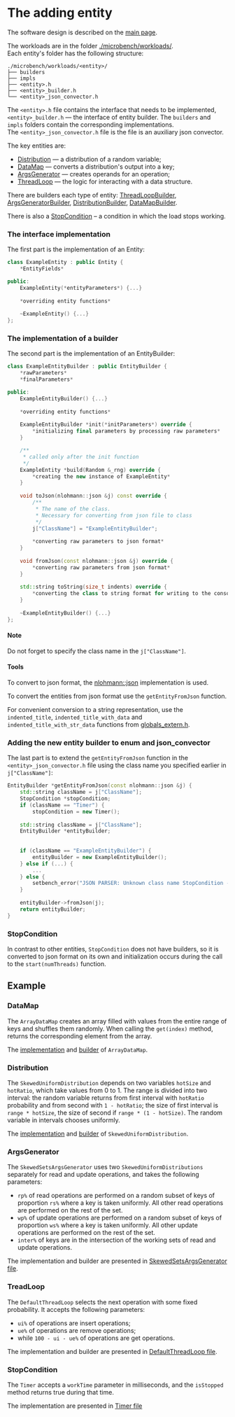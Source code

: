 # The adding entity

The software design is described on the [main page](./../README.md#software-design).  

The workloads are in the folder [./microbench/workloads/](microbench/workloads/).  
Each entity's folder has the following structure:
```shell
./microbench/workloads/<entity>/
├── builders
├── impls
├── <entity>.h
├── <entity>_builder.h
└── <entity>_json_convector.h
```

The `<entity>.h` file contains the interface that needs to be implemented, 
`<entity>_builder.h` — the interface of entity builder.
The `builders` and `impls` folders contain the corresponding implementations.  
The `<entity>_json_convector.h` file is the file is an auxiliary json convector. 

The key entities are:
+ [Distribution](microbench/workloads/distributions/distribution.h) — a distribution of a random variable;
+ [DataMap](microbench/workloads/data_maps/data_map.h) — converts a distribution's output into a key;
+ [ArgsGenerator](microbench/workloads/args_generators/args_generator.h) — creates operands for an operation;
+ [ThreadLoop](microbench/workloads/thread_loops/thread_loop.h) — the logic for interacting with a data structure.

There are builders each type of entity:
[ThreadLoopBuilder](microbench/workloads/thread_loops/thread_loop_builder.h),
[ArgsGeneratorBuilder](microbench/workloads/args_generators/args_generator_builder.h),
[DistributionBuilder](microbench/workloads/distributions/distribution_builder.h),
[DataMapBuilder](microbench/workloads/data_maps/data_map_builder.h).

There is also a [StopCondition](microbench/workloads/stop_condition/stop_condition.h)
– a condition in which the load stops working.

### The interface implementation
The first part is the implementation of an Entity:
```c++
class ExampleEntity : public Entity {
    *EntityFields*

public:
    ExampleEntity(*entityParameters*) {...}
    
    *overriding entity functions*
  
    ~ExampleEntity() {...}
};
```

### The implementation of a builder
The second part is the implementation of an EntityBuilder:
```c++
class ExampleEntityBuilder : public EntityBuilder {
    *rawParameters*
    *finalParameters*

public:
    ExampleEntityBuilder() {...}
    
    *overriding entity functions*
  
    ExampleEntityBuilder *init(*initParameters*) override {
        *initializing final parameters by processing raw parameters*
    }

    /**
     * called only after the init function
     */
    ExampleEntity *build(Random &_rng) override {
        *creating the new instance of ExampleEntity*
    }
    
    void toJson(nlohmann::json &j) const override {
        /**
         * The name of the class. 
         * Necessary for converting from json file to class
         */
        j["ClassName"] = "ExampleEntityBuilder";
        
        *converting raw parameters to json format*
    }
    
    void fromJson(const nlohmann::json &j) override {
        *converting raw parameters from json format*
    }
    
    std::string toString(size_t indents) override {
        *converting the class to string format for writing to the console*
    }
    
    ~ExampleEntityBuilder() {...}
};
```

#### Note

Do not forget to specify the class name in the `j["ClassName"]`.

#### Tools 

To convert to json format, the [nlohmann::json](https://github.com/nlohmann/json) implementation is used.

To convert the entities from json format use the `getEntityFromJson` function.


For convenient conversion to a string representation, use the  
`indented_title`, `indented_title_with_data` and `indented_title_with_str_data` functions
from [globals_extern.h](microbench/globals_extern.h). 


### Adding the new entity builder to enum and json_convector 

The last part is to extend the `getEntityFromJson` function in the `<entity>_json_convector.h` file 
using the class name you specified earlier in `j["ClassName"]`:
```c++
EntityBuilder *getEntityFromJson(const nlohmann::json &j) {    
    std::string className = j["ClassName"];
    StopCondition *stopCondition;
    if (className == "Timer") {
        stopCondition = new Timer();
        
    std::string className = j["ClassName"];
    EntityBuilder *entityBuilder;
    
    
    if (className == "ExampleEntityBuilder") {
        entityBuilder = new ExampleEntityBuilder();
    } else if (...) {
        ...
    } else {    
        setbench_error("JSON PARSER: Unknown class name StopCondition -- " + className)
    }
    
    entityBuilder->fromJson(j);
    return entityBuilder;
}
```

### StopCondition

In contrast to other entities, `StopCondition` does not have builders, so it is converted to json format on its own
and initialization occurs during the call to the `start(numThreads)` function.

## Example

### DataMap 

The `ArrayDataMap` creates an array filled with values from the entire range of keys and shuffles them randomly. 
When calling the `get(index)` method, returns the corresponding element from the array.  

The [implementation](microbench/workloads/data_maps/impls/array_data_map.h) 
and [builder](microbench/workloads/data_maps/builders/array_data_map_builder.h) of `ArrayDataMap`.

### Distribution

The `SkewedUniformDistribution` depends on two variables `hotSize` and `hotRatio`, which take values from 0 to 1. 
The range is divided into two interval: 
the random variable returns from first interval with `hotRatio` probability and from second with `1 - hotRatio`;
the size of first interval is `range * hotSize`, the size of second if `range * (1 - hotSize)`. 
The random variable in intervals chooses uniformly. 

The [implementation](microbench/workloads/distributions/impls/skewed_uniform_distribution.h)
and [builder](microbench/workloads/distributions/builders/skewed_uniform_distribution_builder.h) of `SkewedUniformDistribution`.

### ArgsGenerator

The `SkewedSetsArgsGenerator` uses two `SkewedUniformDistributions` separately for read and update operations,
and takes the following parameters:
+ `rp%` of read operations are performed on a random subset of keys of proportion `rs%` where a key is taken uniformly. 
All other read operations are performed on the rest of the set.
+ `wp%` of update operations are performed on a random subset of keys of proportion `ws%` where a key is taken uniformly.
All other update operations are performed on the rest of the set.
+ `inter%` of keys are in the intersection of the working sets of read and update operations.

The implementation and builder are presented in [SkewedSetsArgsGenerator file](microbench/workloads/args_generators/impls/skewed_sets_args_generator.h).

### TreadLoop

The `DefaultThreadLoop` selects the next operation with some fixed probability. It accepts the following parameters:
+ `ui%` of operations are insert operations;
+ `ue%` of operations are remove operations;
+ while `100 - ui - ue%` of operations are get operations.

The implementation and builder are presented in [DefaultThreadLoop file](microbench/workloads/thread_loops/impls/default_thread_loop.h).

### StopCondition

The `Timer` accepts a `workTime` parameter in milliseconds, and the `isStopped` method returns true during that time.

The implementation are presented in [Timer file](microbench/workloads/stop_condition/impls/timer.h)


[//]: # (## Example)
[//]: # ()
[//]: # (We now present a complete example, by adding the skewed read-update workload from)
[//]: # ([aksenov2023splay]&#40;https://link.springer.com/article/10.1007/s00446-022-00441-x&#41; in our suite.)
[//]: # (This workload is used for testing key-value data structures supporting three operations `insert`, `remove`, and `get`.)
[//]: # ()
[//]: # (This workload is specified by five parameters:)
[//]: # (+ `n`, the size of the working set of keys;)
[//]: # (+ `w%`, the amount of updates in the total number of operations;)
[//]: # (+ `x%` of get operations choose a key uniformly at random from a random subset of keys of proportion `y%`, )
[//]: # (while other get operations choose a random key from the rest of the set;)
[//]: # (+ `insert` and `remove` operations choose a key uniformly at random from a random subset of keys of proportion `s%`.)




